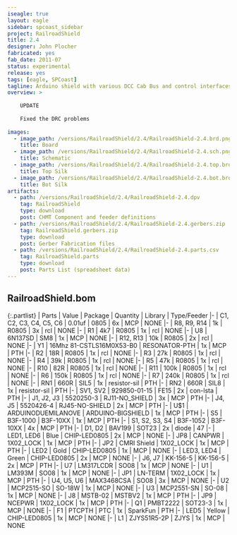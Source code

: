 ```yaml
---
iseagle: true
layout: eagle
sidebar: spcoast_sidebar
project: RailroadShield
title: 2.4
designer: John Plocher
fabricated: yes
fab_date: 2011-07
status: experimental
release: yes
tags: [eagle, SPCoast]
tagline: Arduino shield with various DCC Cab Bus and control interfaces
overview: >
    
    UPDATE
    
    Fixed the DRC problems
    
images:
  - image_path: /versions/RailroadShield/2.4/RailroadShield-2.4.brd.png
    title: Board
  - image_path: /versions/RailroadShield/2.4/RailroadShield-2.4.sch.png
    title: Schematic
  - image_path: /versions/RailroadShield/2.4/RailroadShield-2.4.top.brd.png
    title: Top Silk
  - image_path: /versions/RailroadShield/2.4/RailroadShield-2.4.bot.brd.png
    title: Bot Silk
artifacts:
  - path: /versions/RailroadShield/2.4/RailroadShield-2.4.dpv
    tag: RailroadShield
    type: download
    post: CHMT Component and feeder definitions
  - path: /versions/RailroadShield/2.4/RailroadShield-2.4.gerbers.zip
    tag: RailroadShield.gerbers.zip
    type: download
    post: Gerber Fabrication files
  - path: /versions/RailroadShield/2.4/RailroadShield-2.4.parts.csv
    tag: RailroadShield.parts
    type: download
    post: Parts List (spreadsheet data)
---
```


## RailroadShield.bom

{:.partlist}
| Parts | Value | Package | Quantity | Library | Type/Feeder
|-
| C1, C2, C3, C4, C5, C6 | 0.01uf | 0805 | 6x | MCP | NONE
|-
| R8, R9, R14 | 1k | R0805 | 3x | rcl | NONE
|-
| R1 | 4k7 | R0805 | 1x | rcl | NONE
|-
| U8 | 6N137SD | SM8 | 1x | MCP | NONE
|-
| R12, R13 | 10k | R0805 | 2x | rcl | NONE
|-
| Y1 | 16Mhz 81-CSTLS16M0X53-B0 | RESONATOR-PTH | 1x | MCP | PTH
|-
| R2 | 18R | R0805 | 1x | rcl | NONE
|-
| R3 | 27k | R0805 | 1x | rcl | NONE
|-
| R4 | 39k | R0805 | 1x | rcl | NONE
|-
| R5 | 47k | R0805 | 1x | rcl | NONE
|-
| R10 | 82R | R0805 | 1x | rcl | NONE
|-
| R11 | 100k | R0805 | 1x | rcl | NONE
|-
| R6 | 150k | R0805 | 1x | rcl | NONE
|-
| R7 | 240k | R0805 | 1x | rcl | NONE
|-
| RN1 | 660R | SIL5 | 1x | resistor-sil | PTH
|-
| RN2 | 660R | SIL8 | 1x | resistor-sil | PTH
|-
| SV1, SV2 | 929850-01-15 | FE15 | 2x | con-lsta | PTH
|-
| J1, J2, J3 | 5520250-3 | RJ11-NO_SHIELD | 3x | MCP | PTH
|-
| J4, J5 | 5520426-4 | RJ45-NO-SHIELD | 2x | MCP | PTH
|-
| U$1 | ARDUINODUEMILANOVE | ARDUINO-BIGSHIELD | 1x | MCP | PTH
|-
| S5 | B3F-1000 | B3F-10XX | 1x | MCP | PTH
|-
| S1, S2, S3, S4 | B3F-1052 | B3F-10XX | 4x | MCP | PTH
|-
| D1, D2 | BAV199 | SOT23 | 2x | diode | 47
|-
| LED1, LED6 | Blue | CHIP-LED0805 | 2x | MCP | NONE
|-
| JP8 | CANPWR | 1X02_LOCK | 1x | MCP | PTH
|-
| JP2 | CMRI Shield | 1X02_LOCK | 1x | MCP | PTH
|-
| LED2 | Gold | CHIP-LED0805 | 1x | MCP | NONE
|-
| LED3, LED4 | Green | CHIP-LED0805 | 2x | MCP | NONE
|-
| J6, J7 | KK-156-5 | KK-156-5 | 2x | MCP | PTH
|-
| U7 | LM317LCDR | SO08 | 1x | MCP | NONE
|-
| U1 | LM393M | SO08 | 1x | MCP | NONE
|-
| JP1 | LN-TERM | 1X02_LOCK | 1x | MCP | PTH
|-
| U4, U5, U6 | MAX3468CSA | SO08 | 3x | MCP | NONE
|-
| U2 | MCP2515-SO | SO-18W | 1x | MCP | NONE
|-
| U3 | MCP2551-SN | SO-08 | 1x | MCP | NONE
|-
| J8 | MSTB-02 | MSTBV2 | 1x | MCP | PTH
|-
| JP9 | NCEPWR | 1X02_LOCK | 1x | MCP | PTH
|-
| Q1 | PMBT2222 | SOT23-3 | 1x | MCP | NONE
|-
| F1 | PTCPTH | PTC | 1x | SparkFun | PTH
|-
| LED5 | Yellow | CHIP-LED0805 | 1x | MCP | NONE
|-
| L1 | ZJYS51R5-2P | ZJYS | 1x | MCP | NONE
